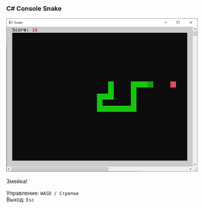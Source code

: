 ### C# Console Snake

![sreenshot](/CSharp_ConsoleSnake/sreenshot.png)

Змейка!

Управление: ```WASD / Стрелки```  
Выход: ```Esc```
